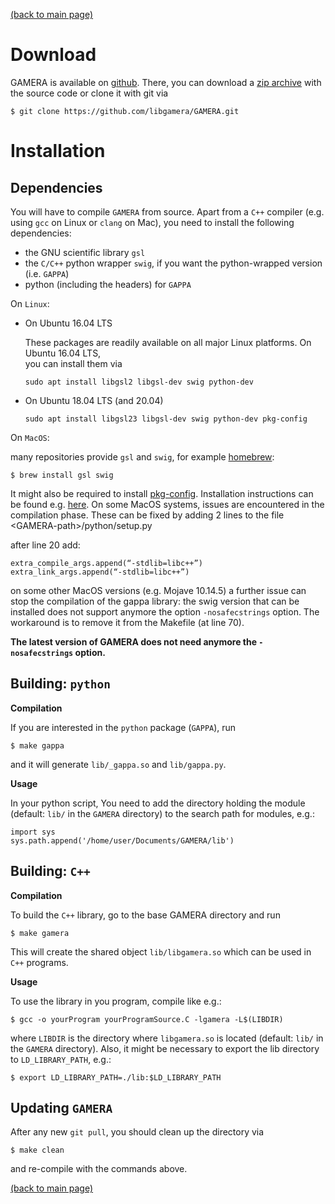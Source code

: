 [(back to main page)](main_page.md)

Download
========

GAMERA is available on [github](https://github.com/libgamera/GAMERA).
There, you can download a [zip archive](https://github.com/libgamera/GAMERA/archive/master.zip) with the source code or clone it with git via 
```
$ git clone https://github.com/libgamera/GAMERA.git
```

Installation
============

Dependencies
------------
You will have to compile `GAMERA` from source. Apart from a `C++` compiler (e.g. using 
`gcc` on Linux or `clang` on Mac), you need to install the following dependencies: 
- the GNU scientific library `gsl`
- the `C/C++` python wrapper `swig`, if you want the python-wrapped version (i.e. `GAPPA`)
- python (including the headers) for `GAPPA`

On `Linux`:

- On Ubuntu 16.04 LTS
  
  These packages are readily available on all major Linux platforms. On Ubuntu 16.04 LTS,  
  you can install them via 
  ```
  sudo apt install libgsl2 libgsl-dev swig python-dev
  ```
- On Ubuntu 18.04 LTS (and 20.04)
  ```
  sudo apt install libgsl23 libgsl-dev swig python-dev pkg-config
  ```

On `MacOS`: 

many repositories provide `gsl` and `swig`, for example [homebrew](https://brew.sh/): 
```
$ brew install gsl swig
```
It might also be required to install [pkg-config](https://www.freedesktop.org/wiki/Software/pkg-config/). Installation instructions can be found e.g. [here](http://macappstore.org/pkg-config/).
On some MacOS systems, issues are encountered in the compilation phase. These can be fixed by adding 2 lines to the file \<GAMERA-path\>/python/setup.py

after line 20 add:
```
extra_compile_args.append(“-stdlib=libc++”)
extra_link_args.append(“-stdlib=libc++”)
```
on some other MacOS versions (e.g. Mojave 10.14.5) a further issue can stop the compilation of the gappa library: the swig version that can be installed does not support anymore the option `-nosafecstrings` option.
The workaround is to remove it from the Makefile (at line 70).

__The latest version of GAMERA does not need anymore the `-nosafecstrings` option.__

Building: `python`
------------------
__Compilation__

If you are interested in the `python` package (`GAPPA`), run 
```
$ make gappa
```
and it will generate `lib/_gappa.so` and `lib/gappa.py`. 

__Usage__

In your python script, You need to add the directory holding the module (default: `lib/` in the `GAMERA` directory) to the search  path for modules, e.g.:
```
import sys
sys.path.append('/home/user/Documents/GAMERA/lib')
```

Building: `C++`
---------------
__Compilation__

To build the `C++` library, go to the base GAMERA directory and run
```
$ make gamera
```
This will create the shared object `lib/libgamera.so` which can be used in `C++` programs. 

__Usage__

To use the library in you program, compile like e.g.:
```
$ gcc -o yourProgram yourProgramSource.C -lgamera -L$(LIBDIR)
```
where `LIBDIR` is the directory where `libgamera.so` is located (default: `lib/` in the `GAMERA` directory). 
Also, it might be necessary to export the lib directory to `LD_LIBRARY_PATH`, e.g.: 
```
$ export LD_LIBRARY_PATH=./lib:$LD_LIBRARY_PATH
```


Updating `GAMERA`
-----------------
After any new `git pull`, you should clean up the directory via 
```
$ make clean
```
and re-compile with the commands above.

[(back to main page)](main_page.md)
